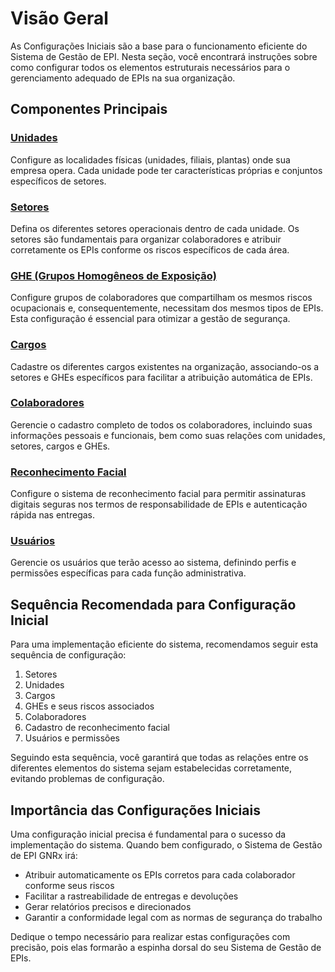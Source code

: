 # Visão Geral

As Configurações Iniciais são a base para o funcionamento eficiente do Sistema de Gestão de EPI. Nesta seção, você encontrará instruções sobre como configurar todos os elementos estruturais necessários para o gerenciamento adequado de EPIs na sua organização.

## Componentes Principais

### [Unidades](unidades/)

Configure as localidades físicas (unidades, filiais, plantas) onde sua empresa opera. Cada unidade pode ter características próprias e conjuntos específicos de setores.

### [Setores](setores/)

Defina os diferentes setores operacionais dentro de cada unidade. Os setores são fundamentais para organizar colaboradores e atribuir corretamente os EPIs conforme os riscos específicos de cada área.

### [GHE (Grupos Homogêneos de Exposição)](ghe/)

Configure grupos de colaboradores que compartilham os mesmos riscos ocupacionais e, consequentemente, necessitam dos mesmos tipos de EPIs. Esta configuração é essencial para otimizar a gestão de segurança.

### [Cargos](cargos/)

Cadastre os diferentes cargos existentes na organização, associando-os a setores e GHEs específicos para facilitar a atribuição automática de EPIs.

### [Colaboradores](colaboradores/)

Gerencie o cadastro completo de todos os colaboradores, incluindo suas informações pessoais e funcionais, bem como suas relações com unidades, setores, cargos e GHEs.

### [Reconhecimento Facial](reconhecimento-facial/)

Configure o sistema de reconhecimento facial para permitir assinaturas digitais seguras nos termos de responsabilidade de EPIs e autenticação rápida nas entregas.

### [Usuários](usuarios/)

Gerencie os usuários que terão acesso ao sistema, definindo perfis e permissões específicas para cada função administrativa.

## Sequência Recomendada para Configuração Inicial

Para uma implementação eficiente do sistema, recomendamos seguir esta sequência de configuração:

1. Setores
2. Unidades
3. Cargos
4. GHEs e seus riscos associados
5. Colaboradores
6. Cadastro de reconhecimento facial
7. Usuários e permissões

Seguindo esta sequência, você garantirá que todas as relações entre os diferentes elementos do sistema sejam estabelecidas corretamente, evitando problemas de configuração.

## Importância das Configurações Iniciais

Uma configuração inicial precisa é fundamental para o sucesso da implementação do sistema. Quando bem configurado, o Sistema de Gestão de EPI GNRx irá:

* Atribuir automaticamente os EPIs corretos para cada colaborador conforme seus riscos
* Facilitar a rastreabilidade de entregas e devoluções
* Gerar relatórios precisos e direcionados
* Garantir a conformidade legal com as normas de segurança do trabalho

Dedique o tempo necessário para realizar estas configurações com precisão, pois elas formarão a espinha dorsal do seu Sistema de Gestão de EPIs.
